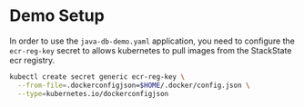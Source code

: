 # Demo Setup

In order to use the `java-db-demo.yaml` application, you need to configure the `ecr-reg-key` secret to allows
kubernetes to pull images from the StackState ecr registry.


```bash
kubectl create secret generic ecr-reg-key \
  --from-file=.dockerconfigjson=$HOME/.docker/config.json \
  --type=kubernetes.io/dockerconfigjson
```
